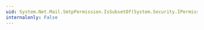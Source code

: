 ```yaml
---
uid: System.Net.Mail.SmtpPermission.IsSubsetOf(System.Security.IPermission)
internalonly: False
---
```

